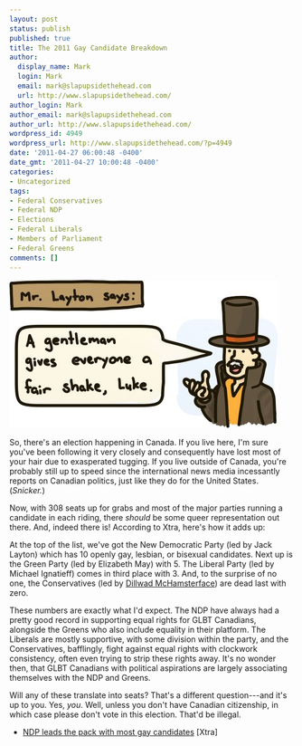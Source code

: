 ```yaml
---
layout: post
status: publish
published: true
title: The 2011 Gay Candidate Breakdown
author:
  display_name: Mark
  login: Mark
  email: mark@slapupsidethehead.com
  url: http://www.slapupsidethehead.com/
author_login: Mark
author_email: mark@slapupsidethehead.com
author_url: http://www.slapupsidethehead.com/
wordpress_id: 4949
wordpress_url: http://www.slapupsidethehead.com/?p=4949
date: '2011-04-27 06:00:48 -0400'
date_gmt: '2011-04-27 10:00:48 -0400'
categories:
- Uncategorized
tags:
- Federal Conservatives
- Federal NDP
- Elections
- Federal Liberals
- Members of Parliament
- Federal Greens
comments: []
---
```

![Jack Layton, in the style of Professor Layton, says that a gentleman always gives everyone a fair shake, Luke.](/wp-content/media/2011/04/jack-layton.jpg "I heart my DS.")

So, there's an election happening in Canada. If you live here, I'm sure you've been following it very closely and consequently have lost most of your hair due to exasperated tugging. If you live outside of Canada, you're probably still up to speed since the international news media incessantly reports on Canadian politics, just like they do for the United States. (_Snicker._)

Now, with 308 seats up for grabs and most of the major parties running a candidate in each riding, there _should_ be some queer representation out there. And, indeed there is! According to Xtra, here's how it adds up:

At the top of the list, we've got the New Democratic Party (led by Jack Layton) which has 10 openly gay, lesbian, or bisexual candidates. Next up is the Green Party (led by Elizabeth May) with 5. The Liberal Party (led by Michael Ignatieff) comes in third place with 3. And, to the surprise of no one, the Conservatives (led by [Dillwad McHamsterface](http://www.slapupsidethehead.com/tag/stephen-harper/ "Stephen Harper")) are dead last with zero.

These numbers are exactly what I'd expect. The NDP have always had a pretty good record in supporting equal rights for GLBT Canadians, alongside the Greens who also include equality in their platform. The Liberals are mostly supportive, with some division within the party, and the Conservatives, bafflingly, fight against equal rights with clockwork consistency, often even trying to strip these rights away. It's no wonder then, that GLBT Canadians with political aspirations are largely associating themselves with the NDP and Greens.

Will any of these translate into seats? That's a different question---and it's up to you. Yes, _you_. Well, unless you don't have Canadian citizenship, in which case please don't vote in this election. That'd be illegal.

- [NDP leads the pack with most gay candidates](http://www.xtra.ca/public/National/NDP_leads_the_pack_with_most_gay_candidates-10071.aspx) [Xtra]
